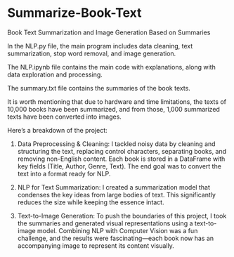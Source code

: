 # Summarize-Book-Text
Book Text Summarization and Image Generation Based on Summaries

In the NLP.py file, the main program includes data cleaning, text summarization, stop word removal, and image generation.

The NLP.ipynb file contains the main code with explanations, along with data exploration and processing.

The summary.txt file contains the summaries of the book texts.

It is worth mentioning that due to hardware and time limitations, the texts of 10,000 books have been summarized, and from those, 1,000 summarized texts have been converted into images.


Here’s a breakdown of the project:

1. Data Preprocessing & Cleaning:
I tackled noisy data by cleaning and structuring the text, replacing control characters, separating books, and removing non-English content. Each book is stored in a DataFrame with key fields (Title, Author, Genre, Text). The end goal was to convert the text into a format ready for NLP.

2. NLP for Text Summarization:
I created a summarization model that condenses the key ideas from large bodies of text. This significantly reduces the size while keeping the essence intact. 

3. Text-to-Image Generation:
To push the boundaries of this project, I took the summaries and generated visual representations using a text-to-image model. Combining NLP with Computer Vision was a fun challenge, and the results were fascinating—each book now has an accompanying image to represent its content visually.
